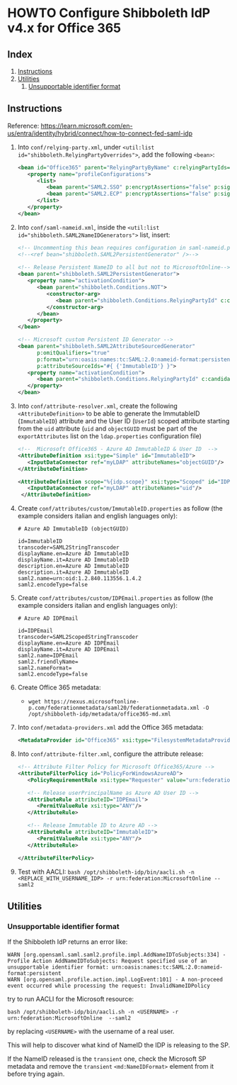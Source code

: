 # HOWTO Configure Shibboleth IdP v4.x for Office 365

## Index

1. [Instructions](#instructions)
2. [Utilities](#utilities)
   1. [Unsupportable identifier format](#unsupportable-identifier-format) 

## Instructions

Reference: https://learn.microsoft.com/en-us/entra/identity/hybrid/connect/how-to-connect-fed-saml-idp

1. Into `conf/relying-party.xml`, under `<util:list id="shibboleth.RelyingPartyOverrides">`, add the following `<bean>`:
   ```xml
   <bean id="Office365" parent="RelyingPartyByName" c:relyingPartyIds="urn:federation:MicrosoftOnline">
      <property name="profileConfigurations">
         <list>
            <bean parent="SAML2.SSO" p:encryptAssertions="false" p:signAssertions="true" p:signResponses="false" />
            <bean parent="SAML2.ECP" p:encryptAssertions="false" p:signAssertions="true" p:signResponses="false" p:nameIDFormatPrecedence="urn:oasis:names:tc:SAML:2.0:nameid-format:persistent" />
         </list>
      </property>
   </bean>
   ```

2. Into `conf/saml-nameid.xml`, inside the `<util:list id="shibboleth.SAML2NameIDGenerators">` list, insert:
   ```xml
   <!-- Uncommenting this bean requires configuration in saml-nameid.properties. -->
   <!--<ref bean="shibboleth.SAML2PersistentGenerator" />-->
	
   <!-- Release Persistent NameID to all but not to MicrosoftOnline-->
   <bean parent="shibboleth.SAML2PersistentGenerator">
      <property name="activationCondition">
         <bean parent="shibboleth.Conditions.NOT">
            <constructor-arg>
               <bean parent="shibboleth.Conditions.RelyingPartyId" c:candidate="urn:federation:MicrosoftOnline" />
            </constructor-arg>
         </bean>
      </property>
   </bean>

   <!-- Microsoft custom Persistent ID Generator -->
   <bean parent="shibboleth.SAML2AttributeSourcedGenerator"
         p:omitQualifiers="true"
         p:format="urn:oasis:names:tc:SAML:2.0:nameid-format:persistent"
         p:attributeSourceIds="#{ {'ImmutableID'} }">
      <property name="activationCondition">
         <bean parent="shibboleth.Conditions.RelyingPartyId" c:candidate="urn:federation:MicrosoftOnline" />
      </property>
   </bean>
   ```

3. Into `conf/attribute-resolver.xml`, create the following `<AttributeDefinition>` to be able to generate the ImmutableID (`ImmutableID`) attribute and the User ID (`UserId`) scoped attribute starting from the `uid` attribute (`uid` and `objectGUID` must be part of the `exportAttributes` list on the `ldap.properties` configuration file)
   ```xml
   <!--  Microsoft Office365 - Azure AD ImmutableID & User ID  -->
   <AttributeDefinition xsi:type="Simple" id="ImmutableID">
      <InputDataConnector ref="myLDAP" attributeNames="objectGUID"/>
   </AttributeDefinition>
   
   <AttributeDefinition scope="%{idp.scope}" xsi:type="Scoped" id="IDPEmail">
      <InputDataConnector ref="myLDAP" attributeNames="uid"/>
    </AttributeDefinition>
   ```

4. Create `conf/attributes/custom/ImmutableID.properties`  as follow (the example considers italian and english languages only):
   ```properties
   # Azure AD ImmutableID (objectGUID)

   id=ImmutableID
   transcoder=SAML2StringTranscoder
   displayName.en=Azure AD ImmutableID
   displayName.it=Azure AD ImmutableID
   description.en=Azure AD ImmutableID
   description.it=Azure AD ImmutableID
   saml2.name=urn:oid:1.2.840.113556.1.4.2
   saml2.encodeType=false
   ```
   
5. Create `conf/attributes/custom/IDPEmail.properties` as follow (the example considers italian and english languages only):
   ```properties
   # Azure AD IDPEmail

   id=IDPEmail
   transcoder=SAML2ScopedStringTranscoder
   displayName.en=Azure AD IDPEmail
   displayName.it=Azure AD IDPEmail
   saml2.name=IDPEmail
   saml2.friendlyName=
   saml2.nameFormat=
   saml2.encodeType=false
   ```

6. Create Office 365 metadata:
   * `wget https://nexus.microsoftonline-p.com/federationmetadata/saml20/federationmetadata.xml -O /opt/shibboleth-idp/metadata/office365-md.xml`
   
7. Into `conf/metadata-providers.xml` add the Office 365 metadata:
   ```xml
   <MetadataProvider id="Office365" xsi:type="FilesystemMetadataProvider" metadataFile="%{idp.home}/metadata/office365-md.xml"/>
   ```
   
8. Into `conf/attribute-filter.xml`, configure the attribute release:
   ```xml
   <!-- Attribute Filter Policy for Microsoft Office365/Azure -->
   <AttributeFilterPolicy id="PolicyForWindowsAzureAD">
      <PolicyRequirementRule xsi:type="Requester" value="urn:federation:MicrosoftOnline" />

      <!-- Release userPrincipalName as Azure AD User ID -->
      <AttributeRule attributeID="IDPEmail">
         <PermitValueRule xsi:type="ANY"/>
      </AttributeRule>

      <!-- Release Immutable ID to Azure AD -->
      <AttributeRule attributeID="ImmutableID">
         <PermitValueRule xsi:type="ANY"/>
      </AttributeRule>

   </AttributeFilterPolicy>
   ```

9. Test with AACLI:
   `bash /opt/shibboleth-idp/bin/aacli.sh -n <REPLACE_WITH_USERNAME_IDP> -r urn:federation:MicrosoftOnline --saml2`

## Utilities

### Unsupportable identifier format

If the Shibboleth IdP returns an error like:

```
WARN [org.opensaml.saml.saml2.profile.impl.AddNameIDToSubjects:334] - Profile Action AddNameIDToSubjects: Request specified use of an unsupportable identifier format: urn:oasis:names:tc:SAML:2.0:nameid-format:persistent
WARN [org.opensaml.profile.action.impl.LogEvent:101] - A non-proceed event occurred while processing the request: InvalidNameIDPolicy
```
   
try to run AACLI for the Microsoft resource:
   
`bash /opt/shibboleth-idp/bin/aacli.sh -n <USERNAME> -r urn:federation:MicrosoftOnline  --saml2`
   
by replacing `<USERNAME>` with the username of a real user.
   
This will help to discover what kind of NameID the IDP is releasing to the SP.
   
If the NameID released is the `transient` one, check the Microsoft SP metadata and remove the `transient` `<md:NameIDFormat>` element from it before trying again.
